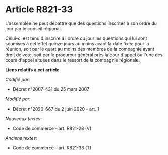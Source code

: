 # Article R821-33

L'assemblée ne peut débattre que des questions inscrites à son ordre du jour par le conseil régional.

Celui-ci est tenu d'inscrire à l'ordre du jour les questions qui lui sont soumises à cet effet quinze jours au moins avant la
date fixée pour la réunion, soit par le quart au moins des membres de la compagnie ayant droit de vote, soit par le procureur
général près la cour d'appel ou l'une des cours d'appel situées dans le ressort de la compagnie régionale.

**Liens relatifs à cet article**

_Codifié par_:

  - Décret n°2007-431 du 25 mars 2007

_Modifié par_:

  - Décret n°2020-667 du 2 juin 2020 - art. 1

_Nouveaux textes_:

  - Code de commerce - art. R821-28 (V)

_Anciens textes_:

  - Code de commerce - art. R821-38 (T)
